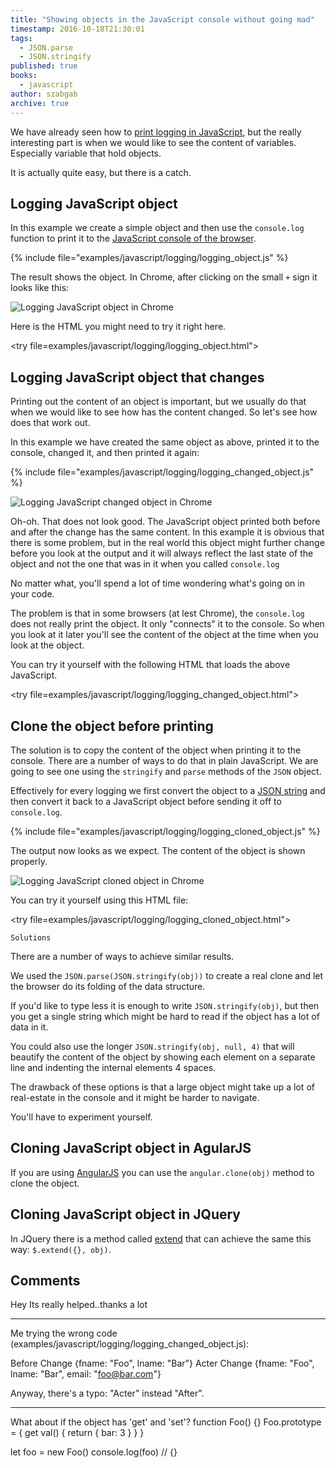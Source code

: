 ```yaml
---
title: "Showing objects in the JavaScript console without going mad"
timestamp: 2016-10-18T21:30:01
tags:
  - JSON.parse
  - JSON.stringify
published: true
books:
  - javascript
author: szabgab
archive: true
---
```



We have already seen how to [print logging in JavaScript](/logging-in-javascript), but the really interesting
part is when we would like to see the content of variables. Especially variable that hold objects.

It is actually quite easy, but there is a catch.


## Logging JavaScript object

In this example we create a simple object and then use the `console.log` function to print
it to the [JavaScript console of the browser](/open-javascript-console).

{% include file="examples/javascript/logging/logging_object.js" %}

The result shows the object. In Chrome, after clicking on the small `+` sign it looks like this:

<img src="/img/javascript_logging_object_chrome.png" alt="Logging JavaScript object in Chrome" />

Here is the HTML you might need to try it right here.

<try file=examples/javascript/logging/logging_object.html">

## Logging JavaScript object that changes

Printing out the content of an object is important, but we usually do that when we would like to see
how has the content changed. So let's see how does that work out.

In this example we have created the same object as above, printed it to the console, changed it, and then printed it again:

{% include file="examples/javascript/logging/logging_changed_object.js" %}

<img src="/img/javascript_logging_changed_object_chrome.png" alt="Logging JavaScript changed object in Chrome" />

Oh-oh. That does not look good. The JavaScript object printed both before and after the change has the same content.
In this example it is obvious that there is some problem, but in the real world this object might further change before
you look at the output and it will always reflect the last state of the object and not the one that was in it when you called
`console.log`

No matter what, you'll spend a lot of time wondering what's going on in your code.

The problem is that in some browsers (at lest Chrome), the `console.log` does not really print the
object. It only "connects" it to the console. So when you look at it later you'll see the content
of the object at the time when you look at the object.

You can try it yourself with the following HTML that loads the above JavaScript.

<try file=examples/javascript/logging/logging_changed_object.html">

## Clone the object before printing

The solution is to copy the content of the object when printing it to the console.
There are a number of ways to do that in plain JavaScript. We are going to see one
using the `stringify` and `parse` methods of the `JSON` object.

Effectively for every logging we first convert the object to a [JSON string](/json)
and then convert it back to a JavaScript object before sending it off to `console.log`.

{% include file="examples/javascript/logging/logging_cloned_object.js" %}

The output now looks as we expect. The content of the object is shown properly.

<img src="/img/javascript_logging_cloned_object_chrome.png" alt="Logging JavaScript cloned object in Chrome" />

You can try it yourself using this HTML file:

<try file=examples/javascript/logging/logging_cloned_object.html">

`Solutions`

There are a number of ways to achieve similar results.

We used the  `JSON.parse(JSON.stringify(obj))` to create a real clone and let the browser do its folding of the data structure.

If you'd like to type less it is enough to write `JSON.stringify(obj)`,
but then you get a single string which might be hard to read if the object has a lot of data in it.

You could also use the longer `JSON.stringify(obj, null, 4)` that will beautify the
content of the object by showing each element on a separate line and indenting the internal
elements 4 spaces.

The drawback of these options is that a large object might take up a lot of
real-estate in the console and it might be harder to navigate.

You'll have to experiment yourself.

## Cloning JavaScript object in AgularJS

If you are using [AngularJS](/angularjs) you can use the
`angular.clone(obj)` method to clone the object.

## Cloning JavaScript object in JQuery

In JQuery there is a method called [extend](https://api.jquery.com/jquery.extend/) that can
achieve the same this way: `$.extend({}, obj)`.

## Comments

Hey
Its really helped..thanks a lot

<hr>

Me trying the wrong code (examples/javascript/logging/logging_changed_object.js):

Before Change {fname: "Foo", lname: "Bar"}
Acter Change {fname: "Foo", lname: "Bar", email: "foo@bar.com"}

Anyway, there's a typo: "Acter" instead "After".

<hr>

What about if the object has 'get' and 'set'?
function Foo() {}
Foo.prototype = {
get val() {
return {
bar: 3
}
}
}

let foo = new Foo()
console.log(foo) // {}


